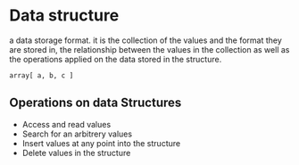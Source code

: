 # Data structure 
a data storage format. it is the collection of the values and the format they are stored in, the relationship between the values in the collection as well as the operations applied on the data stored in the structure.

````
array[ a, b, c ]
````
## Operations on data Structures
- Access and read values
- Search for an arbitrery values
- Insert values at any point into the structure
- Delete values in the structure

